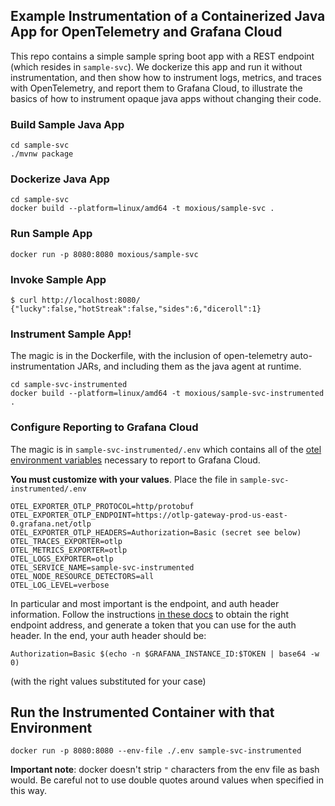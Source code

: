 ## Example Instrumentation of a Containerized Java App for OpenTelemetry and Grafana Cloud

This repo contains a simple sample spring boot app with a REST endpoint (which resides in `sample-svc`).  We dockerize this app and
run it without instrumentation, and then show how to instrument logs, metrics, and traces with OpenTelemetry, and report them to Grafana
Cloud, to illustrate the basics of how to instrument opaque java apps without changing their code.

### Build Sample Java App

```
cd sample-svc
./mvnw package
```

### Dockerize Java App

```
cd sample-svc 
docker build --platform=linux/amd64 -t moxious/sample-svc .
```

### Run Sample App

```
docker run -p 8080:8080 moxious/sample-svc
```

### Invoke Sample App

```
$ curl http://localhost:8080/
{"lucky":false,"hotStreak":false,"sides":6,"diceroll":1}
```

### Instrument Sample App!

The magic is in the Dockerfile, with the inclusion of open-telemetry auto-instrumentation JARs,
and including them as the java agent at runtime.

```
cd sample-svc-instrumented
docker build --platform=linux/amd64 -t moxious/sample-svc-instrumented .
```

### Configure Reporting to Grafana Cloud

The magic is in `sample-svc-instrumented/.env` which contains all of the [otel
environment variables](https://opentelemetry.io/docs/specs/otel/configuration/sdk-environment-variables/) necessary to report to Grafana Cloud.

**You must customize with your values**.  Place the file in `sample-svc-instrumented/.env`

```
OTEL_EXPORTER_OTLP_PROTOCOL=http/protobuf
OTEL_EXPORTER_OTLP_ENDPOINT=https://otlp-gateway-prod-us-east-0.grafana.net/otlp
OTEL_EXPORTER_OTLP_HEADERS=Authorization=Basic (secret see below)
OTEL_TRACES_EXPORTER=otlp
OTEL_METRICS_EXPORTER=otlp
OTEL_LOGS_EXPORTER=otlp
OTEL_SERVICE_NAME=sample-svc-instrumented
OTEL_NODE_RESOURCE_DETECTORS=all
OTEL_LOG_LEVEL=verbose
```

In particular and most important is the endpoint, and auth header information. 
Follow the instructions [in these docs](https://grafana.com/docs/grafana-cloud/monitor-infrastructure/otlp/send-data-otlp/) to obtain the right endpoint address, and generate a token that
you can use for the auth header. In the end, your auth header should be:

`Authorization=Basic $(echo -n $GRAFANA_INSTANCE_ID:$TOKEN | base64 -w 0)`

(with the right values substituted for your case)

## Run the Instrumented Container with that Environment

`docker run -p 8080:8080 --env-file ./.env sample-svc-instrumented`

**Important note**: docker doesn't strip `"` characters from the env file as bash would.  Be careful not to use double quotes around values when specified in this way.

